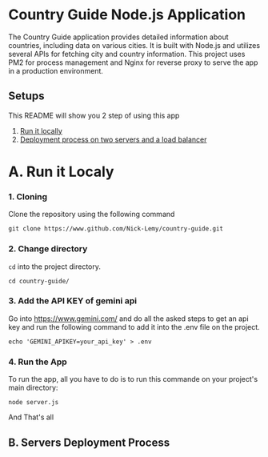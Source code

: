 # Country Guide Node.js Application

The Country Guide application provides detailed information about countries, including data on various cities. It is built with Node.js and utilizes several APIs for fetching city and country information. This project uses PM2 for process management and Nginx for reverse proxy to serve the app in a production environment.

## Setups
This README will show you 2 step of using this app
1. [Run it locally](#a-run-it-localy) 
2. [Deployment process on two servers and a load balancer](#b-servers-deployment-process)

# A. Run it Localy
### 1. Cloning
Clone the repository using the following command

```
git clone https://www.github.com/Nick-Lemy/country-guide.git
```

### 2. Change directory
`cd` into the project directory.
```
cd country-guide/
```

### 3. Add the API KEY of gemini api
Go into https://www.gemini.com/ and do all the asked steps to get an api key
and run the following command to add it into the .env file on the project.

```
echo 'GEMINI_APIKEY=your_api_key' > .env
```

### 4. Run the App
To run the app, all you have to do is to run this commande on your project's main directory:
```
node server.js
```
And That's all

## B. Servers Deployment Process

 